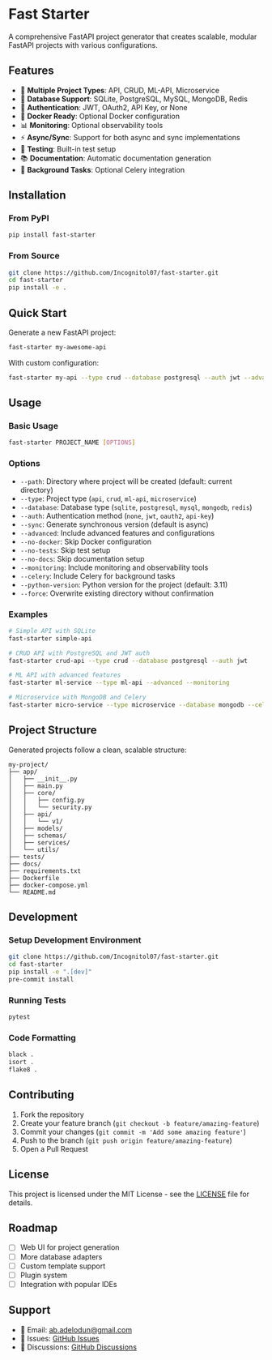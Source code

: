 # Fast Starter

A comprehensive FastAPI project generator that creates scalable, modular FastAPI projects with various configurations.

## Features

- 🚀 **Multiple Project Types**: API, CRUD, ML-API, Microservice
- 💾 **Database Support**: SQLite, PostgreSQL, MySQL, MongoDB, Redis
- 🔐 **Authentication**: JWT, OAuth2, API Key, or None
- 🐳 **Docker Ready**: Optional Docker configuration
- 📊 **Monitoring**: Optional observability tools
- ⚡ **Async/Sync**: Support for both async and sync implementations
- 🧪 **Testing**: Built-in test setup
- 📚 **Documentation**: Automatic documentation generation
- 🔄 **Background Tasks**: Optional Celery integration

## Installation

### From PyPI

```bash
pip install fast-starter
```

### From Source

```bash
git clone https://github.com/Incognitol07/fast-starter.git
cd fast-starter
pip install -e .
```

## Quick Start

Generate a new FastAPI project:

```bash
fast-starter my-awesome-api
```

With custom configuration:

```bash
fast-starter my-api --type crud --database postgresql --auth jwt --advanced
```

## Usage

### Basic Usage

```bash
fast-starter PROJECT_NAME [OPTIONS]
```

### Options

- `--path`: Directory where project will be created (default: current directory)
- `--type`: Project type (`api`, `crud`, `ml-api`, `microservice`)
- `--database`: Database type (`sqlite`, `postgresql`, `mysql`, `mongodb`, `redis`)
- `--auth`: Authentication method (`none`, `jwt`, `oauth2`, `api-key`)
- `--sync`: Generate synchronous version (default is async)
- `--advanced`: Include advanced features and configurations
- `--no-docker`: Skip Docker configuration
- `--no-tests`: Skip test setup
- `--no-docs`: Skip documentation setup
- `--monitoring`: Include monitoring and observability tools
- `--celery`: Include Celery for background tasks
- `--python-version`: Python version for the project (default: 3.11)
- `--force`: Overwrite existing directory without confirmation

### Examples

```bash
# Simple API with SQLite
fast-starter simple-api

# CRUD API with PostgreSQL and JWT auth
fast-starter crud-api --type crud --database postgresql --auth jwt

# ML API with advanced features
fast-starter ml-service --type ml-api --advanced --monitoring

# Microservice with MongoDB and Celery
fast-starter micro-service --type microservice --database mongodb --celery
```

## Project Structure

Generated projects follow a clean, scalable structure:

```plaintext
my-project/
├── app/
│   ├── __init__.py
│   ├── main.py
│   ├── core/
│   │   ├── config.py
│   │   └── security.py
│   ├── api/
│   │   └── v1/
│   ├── models/
│   ├── schemas/
│   ├── services/
│   └── utils/
├── tests/
├── docs/
├── requirements.txt
├── Dockerfile
├── docker-compose.yml
└── README.md
```

## Development

### Setup Development Environment

```bash
git clone https://github.com/Incognitol07/fast-starter.git
cd fast-starter
pip install -e ".[dev]"
pre-commit install
```

### Running Tests

```bash
pytest
```

### Code Formatting

```bash
black .
isort .
flake8 .
```

## Contributing

1. Fork the repository
2. Create your feature branch (`git checkout -b feature/amazing-feature`)
3. Commit your changes (`git commit -m 'Add some amazing feature'`)
4. Push to the branch (`git push origin feature/amazing-feature`)
5. Open a Pull Request

## License

This project is licensed under the MIT License - see the [LICENSE](LICENSE) file for details.

## Roadmap

- [ ] Web UI for project generation
- [ ] More database adapters
- [ ] Custom template support
- [ ] Plugin system
- [ ] Integration with popular IDEs

## Support

- 📧 Email: <ab.adelodun@gmail.com>
- 🐛 Issues: [GitHub Issues](https://github.com/Incognitol07/fast-starter/issues)
- 💬 Discussions: [GitHub Discussions](https://github.com/Incognitol07/fast-starter/discussions)
